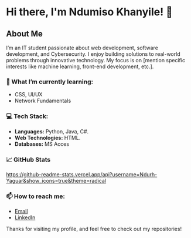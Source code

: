 # Hi there, I'm Ndumiso Khanyile! 👋

## About Me

I’m an IT student passionate about web development, software development, and Cybersecurity. I enjoy building solutions to real-world problems through innovative technology. My focus is on [mention specific interests like machine learning, front-end development, etc.].

### 🌱 What I’m currently learning:
- CSS, UI/UX
- Network Fundamentals 

### 💻 Tech Stack:
- **Languages:** Python, Java, C#.
- **Web Technologies:** HTML.
- **Databases:** MS Acces
  

### 📈 GitHub Stats
https://github-readme-stats.vercel.app/api?username=Ndurh-Yaguar&show_icons=true&theme=radical

### 📫 How to reach me:
- [Email](mailto:ndumisoykz@outlook.com)
- [LinkedIn](https://www.linkedin.com/in/ndumiso-khanyile-94b234240?utm_source=share&utm_campaign=share_via&utm_content=profile&utm_medium=android_app)

Thanks for visiting my profile, and feel free to check out my repositories!

<!---
Ndurh-Yaguar/Ndurh-Yaguar is a ✨ special ✨ repository because its `README.md` (this file) appears on your GitHub profile.
You can click the Preview link to take a look at your changes.
--->
